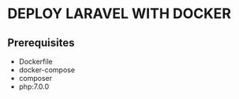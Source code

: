 # DEPLOY LARAVEL WITH DOCKER
## Prerequisites
-  Dockerfile
-  docker-compose
-  composer
-  php:7.0.0
  
